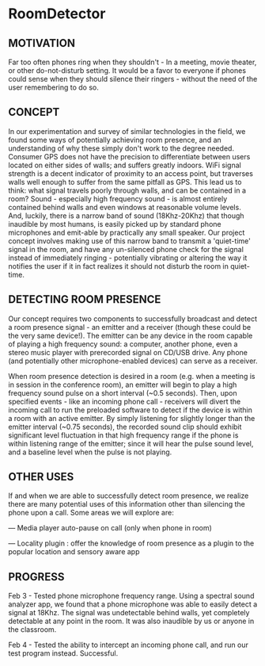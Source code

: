 RoomDetector
============

MOTIVATION
------------

Far too often phones ring when they shouldn't - In a meeting, movie theater, or other do-not-disturb setting. It would be a favor to everyone if phones could sense when they should silence their ringers - without the need of the user remembering to do so.

CONCEPT
-------

In our experimentation and survey of similar technologies in the field, we found some ways of potentially achieving room presence, and an understanding of why these simply don't work to the degree needed. Consumer GPS does not have the precision to differentiate between users located on either sides of walls; and suffers greatly indoors. WiFi signal strength is a decent indicator of proximity to an access point, but traverses walls well enough to suffer from the same pitfall as GPS. This lead us to think: what signal travels poorly through walls, and can be contained in a room? Sound - especially high frequency sound - is almost entirely contained behind walls and even windows at reasonable volume levels. And, luckily, there is a narrow band of sound (18Khz-20Khz) that though inaudible by most humans, is easily picked up by standard phone microphones and emit-able by practically any small speaker. Our project concept involves making use of this narrow band to transmit a 'quiet-time' signal in the room, and have any un-silenced phone check for the signal instead of immediately ringing - potentially vibrating or altering the way it notifies the user if it in fact realizes it should not disturb the room in quiet-time.

DETECTING ROOM PRESENCE
-----------------------

Our concept requires two components to successfully broadcast and detect a room presence signal - an emitter and a receiver (though these could be the very same device!). The emitter can be any device in the room capable of playing a high frequency sound: a computer, another phone, even a stereo music player with prerecorded signal on CD/USB drive. Any phone (and potentially other microphone-enabled devices) can serve as a receiver.

When room presence detection is desired in a room (e.g. when a meeting is in session in the conference room), an emitter will begin to play a high frequency sound pulse on a short interval (~0.5 seconds). Then, upon specified events - like an incoming phone call - receivers will divert the incoming call to run the preloaded software to detect if the device is within a room with an active emitter. By simply listening for slightly longer than the emitter interval (~0.75 seconds), the recorded sound clip should exhibit significant level fluctuation in that high frequency range if the phone is within listening range of the emitter; since it will hear the pulse sound level, and a baseline level when the pulse is not playing.

OTHER USES
----------

If and when we are able to successfully detect room presence, we realize there are many potential uses of this information other than silencing the phone upon a call. Some areas we will explore are:

— Media player auto-pause on call (only when phone in room)

— Locality plugin : offer the knowledge of room presence as a plugin to the popular location and sensory aware app

PROGRESS
--------

Feb 3 - Tested phone microphone frequency range. Using a spectral sound analyzer app, we found that a phone microphone was able to easily detect a signal at 18Khz. The signal was undetectable behind walls, yet completely detectable at any point in the room. It was also inaudible by us or anyone in the classroom.

Feb 4 - Tested the ability to intercept an incoming phone call, and run our test program instead. Successful.
